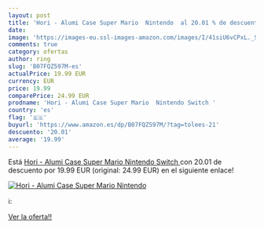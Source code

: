 ```yaml
---
layout: post
title: 'Hori - Alumi Case Super Mario  Nintendo  al 20.01 % de descuento'
date: 
image: 'https://images-eu.ssl-images-amazon.com/images/I/41siU6vCPxL._SL200_.jpg'
comments: true
category: ofertas
author: ring
slug: 'B07FQZ597M-es'
actualPrice: 19.99 EUR
currency: EUR
price: 19.99
comparePrice: 24.99 EUR
prodname: 'Hori - Alumi Case Super Mario  Nintendo Switch '
country: 'es'
flag: '🇪🇸'
buyurl: 'https://www.amazon.es/dp/B07FQZ597M/?tag=tolees-21'
descuento: '20.01'
average: '19.99'
---
```


Está [Hori - Alumi Case Super Mario  Nintendo Switch ](https://www.amazon.es/dp/B07FQZ597M/?tag=tolees-21) con 20.01 de descuento por 19.99 EUR (original: 24.99 EUR) en el siguiente enlace!

[![Hori - Alumi Case Super Mario  Nintendo ](https://images-eu.ssl-images-amazon.com/images/I/41siU6vCPxL._SL200_.jpg)](https://www.amazon.es/dp/B07FQZ597M/?tag=tolees-21)

ℹ️:


[Ver la oferta!!](https://www.amazon.es/dp/B07FQZ597M/?tag=tolees-21)

